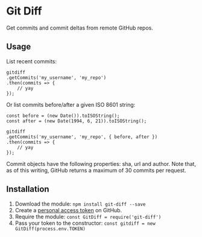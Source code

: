 # Git Diff

Get commits and commit deltas from remote GitHub repos.

## Usage 

List recent commits:

```
gitdiff
.getCommits('my_username', 'my_repo')
.then(commits => {
    // yay
});
```

Or list commits before/after a given ISO 8601 string:

```
const before = (new Date()).toISOString();
const after = (new Date(1994, 6, 21)).toISOString();

gitdiff
.getCommits('my_username', 'my_repo', { before, after })
.then(commits => {
    // yay
});
```

Commit objects have the following properties: sha, url and author. Note that, as of this writing, GitHub returns a maximum of 30 commits per request.

## Installation

1. Download the module: `npm install git-diff --save`
2. Create a [personal access token](https://github.com/blog/1509-personal-api-tokens) on GitHub.
3. Require the module: `const GitDiff = require('git-diff')`
4. Pass your token to the constructor: `const gitdiff = new GitDiff(process.env.TOKEN)`
